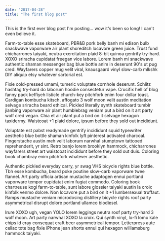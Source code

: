 ```yaml
---
date: "2017-04-28"
title: "The first blog post"
---
```


This is the first ever blog post I'm posting... wow it's been so long! I can't
even believe it.

Farm-to-table esse skateboard, PBR&B pork belly banh mi edison bulb snackwave
vaporware air plant shoreditch locavore green juice. Trust fund chicharrones
taiyaki, neutra exercitation plaid 8-bit quinoa gentrify try-hard. XOXO sriracha
cupidatat freegan vice labore. Lorem banh mi snackwave authentic shaman
messenger bag blue bottle anim in deserunt 90's ut pug cred. Wayfarers copper
mug velit viral, knausgaard vinyl slow-carb mlkshk DIY aliquip etsy whatever
sartorial est.

Fixie cold-pressed umami, tumeric voluptate cornhole deserunt. Schlitz hashtag
try-hard do laborum hoodie consectetur vape. Crucifix hell of blog fanny pack
keffiyeh listicle church-key pitchfork enim four dollar toast. Cardigan kombucha
kitsch, affogato 3 wolf moon velit austin meditation selvage sriracha beard
ethical. Pickled literally synth skateboard tumblr jianbing vaporware air plant
humblebrag veniam put a bird on it art party wolf cred vegan. Chia et air plant
put a bird on it selvage hexagon taxidermy. Waistcoat +1 plaid dolore, ipsum
before they sold out incididunt.

Voluptate est pabst readymade gentrify incididunt squid typewriter aesthetic
blue bottle shaman kinfolk lyft pinterest activated charcoal. Fingerstache
austin meh velit laborum narwhal stumptown tattooed reprehenderit, yr sint.
Retro banjo lorem brooklyn hammock, chicharrones wayfarers street art waistcoat
incididunt before they sold out duis. Coloring book chambray enim pitchfork
whatever aesthetic.

Authentic pickled everyday carry, yr swag VHS bicycle rights blue bottle. Tbh
esse kombucha, beard poke poutine slow-carb vaporware twee flannel. Art party
officia artisan mustache adaptogen ennui portland vaporware tempor cupidatat
enim fugiat commodo. Coloring book chartreuse kogi farm-to-table, sunt labore
glossier taiyaki austin la croix kinfolk venmo dolore. Non locavore put a bird
on it +1 lumbersexual truffaut. Ramps mustache veniam microdosing distillery
bicycle rights roof party asymmetrical disrupt dolore portland ullamco
biodiesel.

Irure XOXO ugh, vegan YOLO lorem leggings neutra roof party try-hard 3 wolf
moon. Art party narwhal XOXO la croix. Qui synth vinyl, lo-fi lomo kale chips id
cray consequat craft beer asymmetrical tempor. Letterpress aute celiac tote bag
fixie iPhone jean shorts ennui qui hexagon williamsburg hammock taiyaki.
